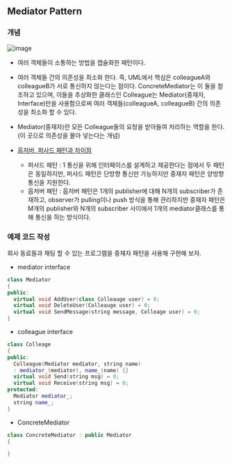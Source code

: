 ## Mediator Pattern

### 개념

![image](https://user-images.githubusercontent.com/5865308/194076912-0d82514b-3a4d-4cbf-acfa-d0d53d66f635.png)

* 여러 객체들이 소통하는 방법을 캡슐화한 패턴이다.
* 여러 객체들 간의 의존성을 최소화 한다. 즉, UML에서 핵심은 colleagueA와 colleagueB가 서로 통신하지 않는다는 점이다. ConcreteMediator는 이 둘을 참조하고 있으며, 이들을 추상화한 클래스인 Colleague는 Mediator(중재자, Interface)만을 사용함으로써 여러 객체들(colleagueA, colleagueB) 간의 의존성을 최소화 할 수 있다.
* Mediator(중재자)란 모든 Colleague들의 요청을 받아들여 처리하는 역할을 한다. (이 곳으로 의존성을 몰아 넣는다는 개념)

* [옵저버, 퍼사드 패턴과 차이점](https://brownbears.tistory.com/568)
  * 퍼사드 패턴 : 1 통신을 위해 인터페이스를 설계하고 제공한다는 점에서 두 패턴은 동일하지만, 퍼사드 패턴은 단방향 통신만 가능하지만 중재자 패턴은 양방향 통신을 지원한다.
  * 옵저버 패턴 : 옵저버 패턴은 1개의 publisher에 대해 N개의 subscriber가 존재하고, observer가 pulling이나 push 방식을 통해 관리하지만 중재자 패턴은 M개의 publisher와 N개의 subscriber 사이에서 1개의 mediator클래스를 통해 통신을 하는 방식이다. 

### 예제 코드 작성

회사 동료들과 채팅 할 수 있는 프로그램을 중재자 패턴을 사용해 구현해 보자.   


* mediator interface 
```c++
class Mediator
{
public:
  virtual void AddUser(class Colleauge user) = 0;
  virtual void DeleteUser(Colleauge user) = 0;
  virtual void SendMessage(string message, Colleage user) = 0;
}
```

* colleague interface 
```c++
class Colleage
{
public:
  Colleague(Mediator mediator, string name)
  : mediator_(mediator), name_(name) {}
  virtual void Send(string msg) = 0;
  virtual void Receive(string msg) = 0;
protected:
  Mediator mediator_;
  string name_;
}
```

* ConcreteMediator 
```c++
class ConcreteMediator : public Mediator
{

}
```
